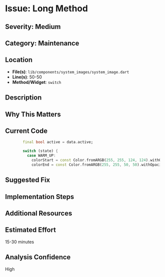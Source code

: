 # Issue: Long Method

## Severity: Medium

## Category: Maintenance

## Location
- **File(s)**: `lib/components/system_images/system_image.dart`
- **Line(s)**: 50-50
- **Method/Widget**: `switch`

## Description


## Why This Matters


## Current Code
```dart
        final bool active = data.active;

        switch (state) {
          case WARM_UP:
            colorStart = const Color.fromARGB(255, 255, 124, 124).withOpacity(0.01);
            colorEnd = const Color.fromARGB(255, 255, 50, 50).withOpacity(0.1);
```

## Suggested Fix


## Implementation Steps


## Additional Resources


## Estimated Effort
15-30 minutes

## Analysis Confidence
High
